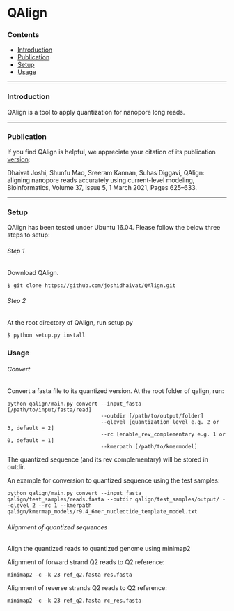 # QAlign 

### Contents <a id='contents'></a>

* <a href='#intro'>Introduction</a>
* <a href='#pub'>Publication</a>
* <a href='#setup'>Setup</a>
* <a href='#use'>Usage</a>

---

### Introduction <a id='intro'></a>

QAlign is a tool to apply quantization for nanopore long reads.

---

### Publication <a id='pub'></a>

If you find QAlign is helpful, we appreciate your citation of its publication [version](https://doi.org/10.1093/bioinformatics/btaa875):

Dhaivat Joshi, Shunfu Mao, Sreeram Kannan, Suhas Diggavi, QAlign: aligning nanopore reads accurately using current-level modeling, Bioinformatics, Volume 37, Issue 5, 1 March 2021, Pages 625–633.

---

### Setup <a id='setup'></a>

QAlign has been tested under Ubuntu 16.04. Please follow the below three steps to setup:

###### Step 1
Download QAlign.
```
$ git clone https://github.com/joshidhaivat/QAlign.git
```

###### Step 2
At the root directory of QAlign, run setup.py
```
$ python setup.py install
```

### Usage <a id='use'></a>

###### Convert
Convert a fasta file to its quantized version. At the root folder of qalign, run:

```
python qalign/main.py convert --input_fasta [/path/to/input/fasta/read]
                              --outdir [/path/to/output/folder]
                              --qlevel [quantization_level e.g. 2 or 3, default = 2]
                              --rc [enable_rev_complementary e.g. 1 or 0, default = 1]
                              --kmerpath [/path/to/kmermodel]
```

The quantized sequence (and its rev complementary) will be stored in outdir.


An example for conversion to quantized sequence using the test samples:

```
python qalign/main.py convert --input_fasta qalign/test_samples/reads.fasta --outdir qalign/test_samples/output/ --qlevel 2 --rc 1 --kmerpath qalign/kmermap_models/r9.4_6mer_nucleotide_template_model.txt
```

###### Alignment of quantized sequences
Align the quantized reads to quantized genome using minimap2

Alignment of forward strand Q2 reads to Q2 reference:
```
minimap2 -c -k 23 ref_q2.fasta res.fasta
```

Alignment of reverse strands Q2 reads to Q2 reference:
```
minimap2 -c -k 23 ref_q2.fasta rc_res.fasta
```
